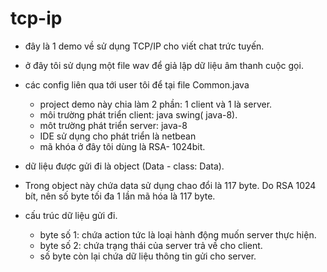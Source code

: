 # tcp-ip 

- đây là 1 demo về sử dụng TCP/IP cho viết chat trức tuyến.
- ở đây tôi sử dụng một file wav để giả lập dữ liệu âm thanh cuộc gọi.
- các config liên qua tới user tôi để tại file Common.java

  - project demo này chia làm 2 phần: 1 client và 1 là server.
  - môi trường phát triển client: java swing( java-8).
  - môt trường phát triển server: java-8
  - IDE sử dụng cho phát triển là netbean
  - mã khóa ở đây tôi dùng là RSA- 1024bit.

- dữ liệu được gửi đi là object (Data - class: Data).
- Trong object này chứa data sử dụng chao đổi là 117 byte. Do RSA 1024 bít, nên số byte tối đa 1 lần mã hóa là 117 byte.
- cấu trúc dữ liệu gửi đi.

  + byte số 1: chứa action tức là loại hành động muốn server thực hiện.
  + byte số 2: chứa trạng thái của server trả về cho client.
  + số byte còn lại chứa dữ liệu thông tin gửi cho server.
